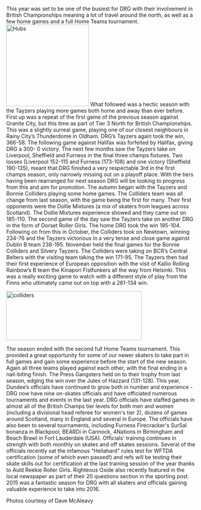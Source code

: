 <html><body><p>This year was set to be one of the busiest for DRG with their involvement in British Championships meaning a lot of travel around the north, as well as a few home games and a full Home Teams tournament. <a href="/2015/12/hubs.png" rel="attachment wp-att-5255"><img class="wp-image-5255 alignright" src="https://scottishrollerderbyblog.com/2015/12/hubs.png?w=300" alt="Hubs" width="220" height="218"></a>
What followed was a hectic season with the Tayzers playing more games both home and away than ever before.
First up was a repeat of the first game of the previous season against Granite City, but this time as part of Tier 3 North for British Championships. This was a slightly surreal game, playing one of our closest neighbours in Rainy City’s Thunderdome in Oldham. DRG’s Tayzers again took the win, 366-58.
The following game against Halifax was forfeited by Halifax, giving DRG a 300- 0 victory.
The next few months saw the Tayzers take on Liverpool, Sheffield and Furness in the final three champs fixtures. Two losses (Liverpool 152-115 and Furness (173-108) and one victory (Sheffield 190-135), meant that DRG finished a very respectable 3rd in the first champs season, only narrowly missing out on a playoff place.
With the tiers having been rearranged for next season DRG will be looking to progress from this and aim for promotion.
The autumn began with the Tayzers and Bonnie Colliders playing some home games. The Colliders team was all change from last season, with the game being the first for many. Their first opponents were the Dollie Mixtures (a mix of skaters from leagues across Scotland). The Dollie Mixtures experience showed and they came out on 185-110. The second game of the day saw the Tayzers take on another DRG in the form of Dorset Roller Girls. The home DRG took the win 195-104.
Following on from this in October, the Colliders took on Newtown, winning 234-76 and the Tayzers victorious in a very tense and close game against Dublin B team 238-195.
November held the final games for the Bonnie Colliders and Silvery Tayzers. The Colliders were taking on BCR’s Central Belters with the visiting team taking the win 171-95. The Tayzers then had their first experience of European opposition with the visit of Kallio Rolling Rainbow’s B team the Kinapori Fistfunkers all the way from Helsinki. This was a really exciting game to watch with a different style of play from the Finns who ultimately came out on top with a 261-134 win.

<a href="/2015/12/colliders.png" rel="attachment wp-att-5254"><img class=" wp-image-5254 aligncenter" src="https://scottishrollerderbyblog.com/2015/12/colliders.png?w=300" alt="colliders" width="361" height="131"></a>

The season ended with the second full Home Teams tournament. This provided a great opportunity for some of our newer skaters to take part in full games and gain some experience before the start of the new season. Again all three teams played against each other, with the final ending in a nail-biting finish. The Press Gangsters held on to their trophy from last season, edging the win over the Jutes of Hazzard (131-128).
This year, Dundee’s officials have continued to grow both in number and experience - DRG now have nine on-skates officials and have officiated numerous tournaments and events in the last year. DRG officials have staffed games in almost all of the British Champs tier levels for both men and women (including a divisional head referee for women's tier 2), dozens of games around Scotland, many in England and several in Europe. The officials have also been to several tournaments, including Furness Firecracker's Sur5al bonanza in Blackpool, BEARDi in Cannock, 4Nations in Birmingham and Beach Brawl in Fort Lauderdale (USA). Officials' training continues in strength with both monthly on skates and off skates sessions. Several of the officials recently sat the infamous "Hellahard" rules test for WFTDA certification (some of which even passed!) and refs will be testing their skate skills out for certification at the last training session of the year thanks to Auld Reekie Roller Girls. Righteous Oxide also recently featured in the local newspaper as part of their 20 questions section in the sporting post.
2015 was a fantastic season for DRG with all skaters and officials gaining valuable experience to take into 2016.

Photos courtesy of Dave McAleavy</p></body></html>
